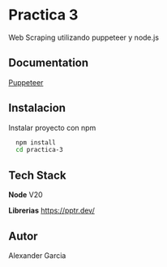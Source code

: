 
# Practica 3

Web Scraping utilizando puppeteer y node.js


## Documentation

[Puppeteer](https://pptr.dev/)


## Instalacion

Instalar proyecto con npm

```bash
  npm install 
  cd practica-3
```
    
## Tech Stack

**Node** V20

**Librerias** https://pptr.dev/

## Autor
Alexander Garcia